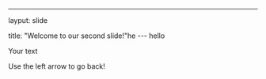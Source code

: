 ---
layput: slide

title: "Welcome to our second slide!"he
--- hello

Your text

Use the left arrow to go back!
